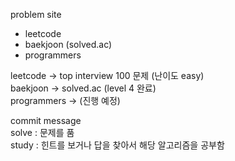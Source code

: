 problem site
- leetcode
- baekjoon (solved.ac)
- programmers


leetcode -> top interview 100 문제 (난이도 easy)<br>
baekjoon -> solved.ac (level 4 완료)<br>
programmers -> (진행 예정)

commit message <br>
solve : 문제를 품 <br>
study : 힌트를 보거나 답을 찾아서 해당 알고리즘을 공부함